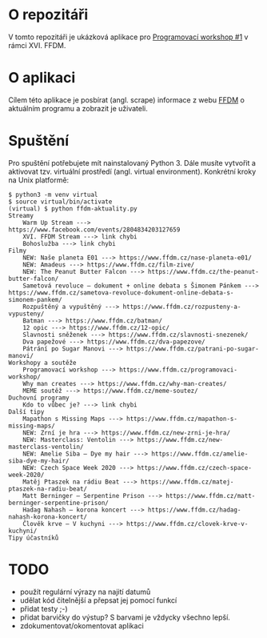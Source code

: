 # O repozitáři
V tomto repozitáři je ukázková aplikace pro [Programovací workshop #1](https://www.ffdm.cz/programovaci-workshop/) v rámci XVI. FFDM.

# O aplikaci

Cílem této aplikace je posbírat (angl. scrape) informace z webu [FFDM](https://www.ffdm.cz) o aktuálním programu a zobrazit je uživateli.

# Spuštění
Pro spuštění potřebujete mít nainstalovaný Python 3. Dále musíte vytvořit a aktivovat tzv. virtuální prostředí (angl. virtual environment). Konkrétní kroky na Unix platformě:
```
$ python3 -m venv virtual
$ source virtual/bin/activate
(virtual) $ python ffdm-aktuality.py
Streamy
	Warm Up Stream ---> https://www.facebook.com/events/2804834203127659
	XVI. FFDM Stream ---> link chybi
	Bohoslužba ---> link chybi
Filmy
	NEW: Naše planeta E01 ---> https://www.ffdm.cz/nase-planeta-e01/
	NEW: Amadeus ---> https://www.ffdm.cz/film-zive/
	NEW: The Peanut Butter Falcon ---> https://www.ffdm.cz/the-peanut-butter-falcon/
	Sametová revoluce – dokument + online debata s Šimonem Pánkem ---> https://www.ffdm.cz/sametova-revoluce-dokument-online-debata-s-simonem-pankem/
	Rozpuštěný a vypuštěný ---> https://www.ffdm.cz/rozpusteny-a-vypusteny/
	Batman ---> https://www.ffdm.cz/batman/
	12 opic ---> https://www.ffdm.cz/12-opic/
	Slavnosti sněženek ---> https://www.ffdm.cz/slavnosti-snezenek/
	Dva papežové ---> https://www.ffdm.cz/dva-papezove/
	Pátrání po Sugar Manovi ---> https://www.ffdm.cz/patrani-po-sugar-manovi/
Workshopy a soutěže
	Programovací workshop ---> https://www.ffdm.cz/programovaci-workshop/
	Why man creates ---> https://www.ffdm.cz/why-man-creates/
	MEME soutěž ---> https://www.ffdm.cz/meme-soutez/
Duchovní programy
	Kdo to vůbec je? ---> link chybi
Další tipy
	Mapathon s Missing Maps ---> https://www.ffdm.cz/mapathon-s-missing-maps/
	NEW: Zrní je hra ---> https://www.ffdm.cz/new-zrni-je-hra/
	NEW: Masterclass: Ventolin ---> https://www.ffdm.cz/new-masterclass-ventolin/
	NEW: Amelie Siba – Dye my hair ---> https://www.ffdm.cz/amelie-siba-dye-my-hair/
	NEW: Czech Space Week 2020 ---> https://www.ffdm.cz/czech-space-week-2020/
	Matěj Ptaszek na rádiu Beat ---> https://www.ffdm.cz/matej-ptaszek-na-radiu-beat/
	Matt Berninger – Serpentine Prison ---> https://www.ffdm.cz/matt-berninger-serpentine-prison/
	Hadag Nahash – korona koncert ---> https://www.ffdm.cz/hadag-nahash-korona-koncert/
	Člověk krve – V kuchyni ---> https://www.ffdm.cz/clovek-krve-v-kuchyni/
Tipy účastníků
```


# TODO
- použít regulární výrazy na najití datumů
- udělat kód čitelnější a přepsat jej pomocí funkcí
- přidat testy ;-)
- přidat barvičky do výstup? S barvami je vždycky všechno lepší.
- zdokumentovat/okomentovat aplikaci
